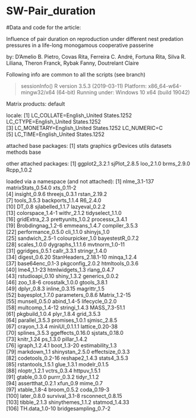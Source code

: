 # SW-Pair_duration

#Data and code for the article:

Influence of pair duration on reproduction under different nest predation pressures in a life-long monogamous cooperative passerine

by:
D’Amelio B. Pietro, Covas Rita, Ferreira C. André, Fortuna Rita, Silva R. Liliana, Theron Franck, Rybak Fanny, Doutrelant Claire







 Following info are common to all the scripts (see branch)

> sessionInfo()
R version 3.5.3 (2019-03-11)
Platform: x86_64-w64-mingw32/x64 (64-bit)
Running under: Windows 10 x64 (build 19042)

Matrix products: default

locale:
[1] LC_COLLATE=English_United States.1252  LC_CTYPE=English_United States.1252   
[3] LC_MONETARY=English_United States.1252 LC_NUMERIC=C                          
[5] LC_TIME=English_United States.1252    

attached base packages:
[1] stats     graphics  grDevices utils     datasets  methods   base     

other attached packages:
[1] ggplot2_3.2.1 sjPlot_2.8.5  loo_2.1.0     brms_2.9.0    Rcpp_1.0.2   

loaded via a namespace (and not attached):
  [1] nlme_3.1-137          matrixStats_0.54.0    xts_0.11-2           
  [4] insight_0.9.6         threejs_0.3.1         rstan_2.19.2         
  [7] tools_3.5.3           backports_1.1.4       R6_2.4.0             
 [10] DT_0.8                sjlabelled_1.1.7      lazyeval_0.2.2       
 [13] colorspace_1.4-1      withr_2.1.2           tidyselect_1.1.0     
 [16] gridExtra_2.3         prettyunits_1.0.2     processx_3.4.1       
 [19] Brobdingnag_1.2-6     emmeans_1.4.7         compiler_3.5.3       
 [22] performance_0.5.0     cli_1.1.0             shinyjs_1.0          
 [25] sandwich_2.5-1        colourpicker_1.0      bayestestR_0.7.2     
 [28] scales_1.0.0          dygraphs_1.1.1.6      mvtnorm_1.0-11       
 [31] ggridges_0.5.1        callr_3.3.1           stringr_1.4.0        
 [34] digest_0.6.20         StanHeaders_2.18.1-10 minqa_1.2.4          
 [37] base64enc_0.1-3       pkgconfig_2.0.2       htmltools_0.3.6      
 [40] lme4_1.1-23           htmlwidgets_1.3       rlang_0.4.7          
 [43] rstudioapi_0.10       shiny_1.3.2           generics_0.0.2       
 [46] zoo_1.8-6             crosstalk_1.0.0       gtools_3.8.1         
 [49] dplyr_0.8.3           inline_0.3.15         magrittr_1.5         
 [52] bayesplot_1.7.0       parameters_0.8.6      Matrix_1.2-15        
 [55] munsell_0.5.0         abind_1.4-5           lifecycle_0.2.0      
 [58] multcomp_1.4-12       stringi_1.4.3         MASS_7.3-51.1        
 [61] pkgbuild_1.0.4        plyr_1.8.4            grid_3.5.3           
 [64] parallel_3.5.3        promises_1.0.1        sjmisc_2.8.5         
 [67] crayon_1.3.4          miniUI_0.1.1.1        lattice_0.20-38      
 [70] splines_3.5.3         ggeffects_0.16.0      sjstats_0.18.0       
 [73] knitr_1.24            ps_1.3.0              pillar_1.4.2         
 [76] igraph_1.2.4.1        boot_1.3-20           estimability_1.3     
 [79] markdown_1.1          shinystan_2.5.0       effectsize_0.3.3     
 [82] codetools_0.2-16      reshape2_1.4.3        stats4_3.5.3         
 [85] rstantools_1.5.1      glue_1.3.1            modelr_0.1.5         
 [88] nloptr_1.2.1          vctrs_0.3.4           httpuv_1.5.1         
 [91] gtable_0.3.0          purrr_0.3.2           tidyr_1.1.2          
 [94] assertthat_0.2.1      xfun_0.9              mime_0.7             
 [97] xtable_1.8-4          broom_0.5.2           coda_0.19-3          
[100] later_0.8.0           survival_3.1-8        rsconnect_0.8.15     
[103] tibble_2.1.3          shinythemes_1.1.2     statmod_1.4.33       
[106] TH.data_1.0-10        bridgesampling_0.7-2 
